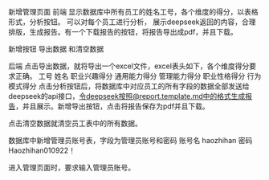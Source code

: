 新增管理页面
前端
显示数据库中所有员工的姓名工号，各个维度的得分，以表格形式，分析按钮。
可以对每个员工进行分析，
展示deepseek返回的内容，合理排版，生成报告。有一个下载报告的按钮，将报告导出成pdf，并且下载。

新增按钮 导出数据  和清空数据

后端
点击导出数据，就将导出一个excel文件，excel表头如下，各个维度得分要求正确。
工号	姓名	职业兴趣得分	通用能力得分	管理能力得分	职业性格得分	行为模式得分
点击分析按钮后，将数据库中对应员工的所有字段的数据全部发送给deepseek的api接口，令deepseek按照@report.template.md中的格式生成报告，并且展示。新增导出按钮，点击将报告保存为pdf并且下载。

点击清空数据就清空员工表中的所有数据。

数据库中新增管理员账号表，字段为管理员账号和密码
账号名
haozhihan
密码
Haozhihan010922！

进入管理页面时，要求输入管理员账号。
